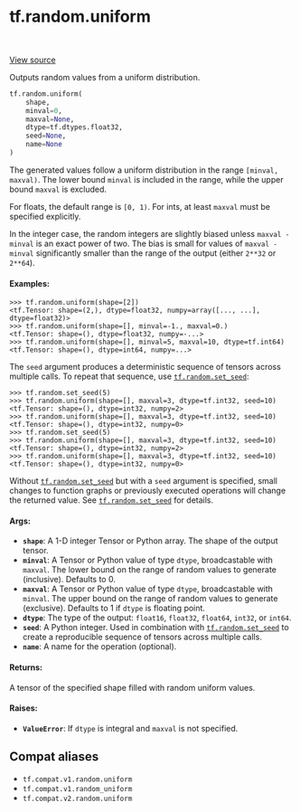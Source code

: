 <div itemscope itemtype="http://developers.google.com/ReferenceObject">
<meta itemprop="name" content="tf.random.uniform" />
<meta itemprop="path" content="Stable" />
</div>

# tf.random.uniform

<!-- Insert buttons and diff -->

<table class="tfo-notebook-buttons tfo-api" align="left">
</table>

<a target="_blank" href="/code/stable/tensorflow/python/ops/random_ops.py">View source</a>



Outputs random values from a uniform distribution.

``` python
tf.random.uniform(
    shape,
    minval=0,
    maxval=None,
    dtype=tf.dtypes.float32,
    seed=None,
    name=None
)
```



<!-- Placeholder for "Used in" -->

The generated values follow a uniform distribution in the range
`[minval, maxval)`. The lower bound `minval` is included in the range, while
the upper bound `maxval` is excluded.

For floats, the default range is `[0, 1)`.  For ints, at least `maxval` must
be specified explicitly.

In the integer case, the random integers are slightly biased unless
`maxval - minval` is an exact power of two.  The bias is small for values of
`maxval - minval` significantly smaller than the range of the output (either
`2**32` or `2**64`).

#### Examples:



```
>>> tf.random.uniform(shape=[2])
<tf.Tensor: shape=(2,), dtype=float32, numpy=array([..., ...], dtype=float32)>
>>> tf.random.uniform(shape=[], minval=-1., maxval=0.)
<tf.Tensor: shape=(), dtype=float32, numpy=-...>
>>> tf.random.uniform(shape=[], minval=5, maxval=10, dtype=tf.int64)
<tf.Tensor: shape=(), dtype=int64, numpy=...>
```

The `seed` argument produces a deterministic sequence of tensors across
multiple calls. To repeat that sequence, use <a href="../../tf/random/set_seed.md"><code>tf.random.set_seed</code></a>:

```
>>> tf.random.set_seed(5)
>>> tf.random.uniform(shape=[], maxval=3, dtype=tf.int32, seed=10)
<tf.Tensor: shape=(), dtype=int32, numpy=2>
>>> tf.random.uniform(shape=[], maxval=3, dtype=tf.int32, seed=10)
<tf.Tensor: shape=(), dtype=int32, numpy=0>
>>> tf.random.set_seed(5)
>>> tf.random.uniform(shape=[], maxval=3, dtype=tf.int32, seed=10)
<tf.Tensor: shape=(), dtype=int32, numpy=2>
>>> tf.random.uniform(shape=[], maxval=3, dtype=tf.int32, seed=10)
<tf.Tensor: shape=(), dtype=int32, numpy=0>
```

Without <a href="../../tf/random/set_seed.md"><code>tf.random.set_seed</code></a> but with a `seed` argument is specified, small
changes to function graphs or previously executed operations will change the
returned value. See <a href="../../tf/random/set_seed.md"><code>tf.random.set_seed</code></a> for details.

#### Args:


* <b>`shape`</b>: A 1-D integer Tensor or Python array. The shape of the output tensor.
* <b>`minval`</b>: A Tensor or Python value of type `dtype`, broadcastable with
  `maxval`. The lower bound on the range of random values to generate
  (inclusive).  Defaults to 0.
* <b>`maxval`</b>: A Tensor or Python value of type `dtype`, broadcastable with
  `minval`. The upper bound on the range of random values to generate
  (exclusive). Defaults to 1 if `dtype` is floating point.
* <b>`dtype`</b>: The type of the output: `float16`, `float32`, `float64`, `int32`,
  or `int64`.
* <b>`seed`</b>: A Python integer. Used in combination with <a href="../../tf/random/set_seed.md"><code>tf.random.set_seed</code></a> to
  create a reproducible sequence of tensors across multiple calls.
* <b>`name`</b>: A name for the operation (optional).


#### Returns:

A tensor of the specified shape filled with random uniform values.



#### Raises:


* <b>`ValueError`</b>: If `dtype` is integral and `maxval` is not specified.

## Compat aliases

* `tf.compat.v1.random.uniform`
* `tf.compat.v1.random_uniform`
* `tf.compat.v2.random.uniform`

